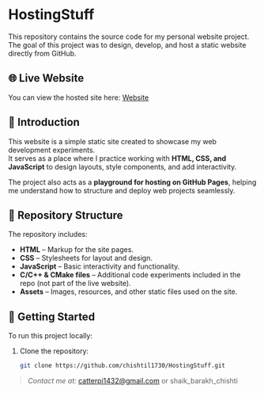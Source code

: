 # HostingStuff

This repository contains the source code for my personal website project.  
The goal of this project was to design, develop, and host a static website directly from GitHub.

## 🌐 Live Website
You can view the hosted site here: [Website](https://chishtil1730.github.io/HostingStuff/website2/index.html)  

## 📝 Introduction
This website is a simple static site created to showcase my web development experiments.  
It serves as a place where I practice working with **HTML, CSS, and JavaScript** to design layouts, style components, and add interactivity.  

The project also acts as a **playground for hosting on GitHub Pages**, helping me understand how to structure and deploy web projects seamlessly.  

## 📂 Repository Structure
The repository includes:
- **HTML** – Markup for the site pages.
- **CSS** – Stylesheets for layout and design.
- **JavaScript** – Basic interactivity and functionality.
- **C/C++ & CMake files** – Additional code experiments included in the repo (not part of the live website).
- **Assets** – Images, resources, and other static files used on the site.

## 🚀 Getting Started
To run this project locally:

1. Clone the repository:
   ```bash
   git clone https://github.com/chishtil1730/HostingStuff.git

>*Contact me at:* catterpi1432@gmail.com or shaik_barakh_chishti
